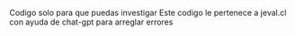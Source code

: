 Codigo solo para que puedas investigar
Este codigo le pertenece a jeval.cl con ayuda de chat-gpt para arreglar errores
